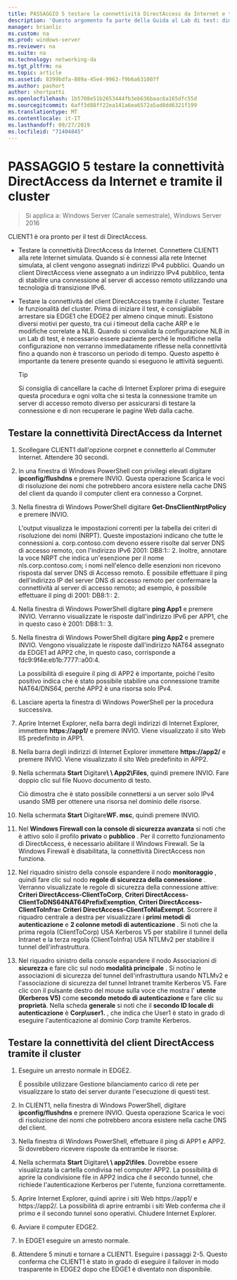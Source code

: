 ```yaml
---
title: PASSAGGIO 5 testare la connettività DirectAccess da Internet e tramite il cluster
description: 'Questo argomento fa parte della Guida al Lab di test: dimostrazione di DirectAccess in un cluster con bilanciamento carico di servizio di Windows per Windows Server 2016'
manager: brianlic
ms.custom: na
ms.prod: windows-server
ms.reviewer: na
ms.suite: na
ms.technology: networking-da
ms.tgt_pltfrm: na
ms.topic: article
ms.assetid: 8399bdfa-809a-45e4-9963-f9b6a631007f
ms.author: pashort
author: shortpatti
ms.openlocfilehash: 1b5708e51b2653444fb3eb636baac6a165dfc55d
ms.sourcegitcommit: 6aff3d88ff22ea141a6ea6572a5ad8dd6321f199
ms.translationtype: MT
ms.contentlocale: it-IT
ms.lasthandoff: 09/27/2019
ms.locfileid: "71404845"
---
```

# <a name="step-5-test-directaccess-connectivity-from-the-internet-and-through-the-cluster"></a>PASSAGGIO 5 testare la connettività DirectAccess da Internet e tramite il cluster

>Si applica a: Windows Server (Canale semestrale), Windows Server 2016

CLIENT1 è ora pronto per il test di DirectAccess.  
  
- Testare la connettività DirectAccess da Internet. Connettere CLIENT1 alla rete Internet simulata. Quando si è connessi alla rete Internet simulata, al client vengono assegnati indirizzi IPv4 pubblici. Quando un client DirectAccess viene assegnato a un indirizzo IPv4 pubblico, tenta di stabilire una connessione al server di accesso remoto utilizzando una tecnologia di transizione IPv6.  
  
- Testare la connettività del client DirectAccess tramite il cluster. Testare le funzionalità del cluster. Prima di iniziare il test, è consigliabile arrestare sia EDGE1 che EDGE2 per almeno cinque minuti. Esistono diversi motivi per questo, tra cui i timeout della cache ARP e le modifiche correlate a NLB. Quando si convalida la configurazione NLB in un Lab di test, è necessario essere paziente perché le modifiche nella configurazione non verranno immediatamente riflesse nella connettività fino a quando non è trascorso un periodo di tempo. Questo aspetto è importante da tenere presente quando si eseguono le attività seguenti.  
  
    > [!TIP]  
    > Si consiglia di cancellare la cache di Internet Explorer prima di eseguire questa procedura e ogni volta che si testa la connessione tramite un server di accesso remoto diverso per assicurarsi di testare la connessione e di non recuperare le pagine Web dalla cache.  
  
## <a name="test-directaccess-connectivity-from-the-internet"></a>Testare la connettività DirectAccess da Internet  
  
1. Scollegare CLIENT1 dall'opzione corpnet e connetterlo al Commuter Internet. Attendere 30 secondi.  
  
2. In una finestra di Windows PowerShell con privilegi elevati digitare **ipconfig/flushdns** e premere INVIO. Questa operazione Scarica le voci di risoluzione dei nomi che potrebbero ancora esistere nella cache DNS del client da quando il computer client era connesso a Corpnet.  
  
3. Nella finestra di Windows PowerShell digitare **Get-DnsClientNrptPolicy** e premere INVIO.  
  
   L'output visualizza le impostazioni correnti per la tabella dei criteri di risoluzione dei nomi (NRPT). Queste impostazioni indicano che tutte le connessioni a. corp.contoso.com devono essere risolte dal server DNS di accesso remoto, con l'indirizzo IPv6 2001: DB8:1:: 2. Inoltre, annotare la voce NRPT che indica un'esenzione per il nome nls.corp.contoso.com; i nomi nell'elenco delle esenzioni non ricevono risposta dal server DNS di Accesso remoto. È possibile effettuare il ping dell'indirizzo IP del server DNS di accesso remoto per confermare la connettività al server di accesso remoto; ad esempio, è possibile effettuare il ping di 2001: DB8:1:: 2.  
  
4. Nella finestra di Windows PowerShell digitare **ping App1** e premere INVIO. Verranno visualizzate le risposte dall'indirizzo IPv6 per APP1, che in questo caso è 2001: DB8:1:: 3.  
  
5. Nella finestra di Windows PowerShell digitare **ping App2** e premere INVIO. Vengono visualizzate le risposte dall'indirizzo NAT64 assegnato da EDGE1 ad APP2 che, in questo caso, corrisponde a fdc9:9f4e:eb1b:7777::a00:4.  
  
   La possibilità di eseguire il ping di APP2 è importante, poiché l'esito positivo indica che è stato possibile stabilire una connessione tramite NAT64/DNS64, perché APP2 è una risorsa solo IPv4.  
  
6. Lasciare aperta la finestra di Windows PowerShell per la procedura successiva.  
  
7. Aprire Internet Explorer, nella barra degli indirizzi di Internet Explorer, immettere **https://app1/** e premere INVIO. Viene visualizzato il sito Web IIS predefinito in APP1.  
  
8. Nella barra degli indirizzi di Internet Explorer immettere **https://app2/** e premere INVIO. Viene visualizzato il sito Web predefinito in APP2.  
  
9. Nella schermata **Start** Digitare<strong>\\ \ App2\Files</strong>, quindi premere INVIO. Fare doppio clic sul file Nuovo documento di testo.  
  
    Ciò dimostra che è stato possibile connettersi a un server solo IPv4 usando SMB per ottenere una risorsa nel dominio delle risorse.  
  
10. Nella schermata **Start** Digitare**WF. msc**, quindi premere INVIO.  
  
11. Nel **Windows Firewall con la console di sicurezza avanzata** si noti che è attivo solo il profilo **privato** o **pubblico** . Per il corretto funzionamento di DirectAccess, è necessario abilitare il Windows Firewall. Se la Windows Firewall è disabilitata, la connettività DirectAccess non funziona.  
  
12. Nel riquadro sinistro della console espandere il nodo **monitoraggio** , quindi fare clic sul nodo **regole di sicurezza della connessione** . Verranno visualizzate le regole di sicurezza della connessione attive: **Criteri DirectAccess-ClientToCorp**, **Criteri DirectAccess-ClientToDNS64NAT64PrefixExemption**, **Criteri DirectAccess-ClientToInfra**e **Criteri DirectAccess-ClientToNlaExempt**. Scorrere il riquadro centrale a destra per visualizzare i **primi metodi di autenticazione** e **2 colonne metodi di autenticazione** . Si noti che la prima regola (ClientToCorp) USA Kerberos V5 per stabilire il tunnel della Intranet e la terza regola (ClientToInfra) USA NTLMv2 per stabilire il tunnel dell'infrastruttura.  
  
13. Nel riquadro sinistro della console espandere il nodo Associazioni di **sicurezza** e fare clic sul nodo **modalità principale** . Si notino le associazioni di sicurezza del tunnel dell'infrastruttura usando NTLMv2 e l'associazione di sicurezza del tunnel Intranet tramite Kerberos V5. Fare clic con il pulsante destro del mouse sulla voce che mostra l' **utente (Kerberos V5)** come **secondo metodo di autenticazione** e fare clic su **proprietà**. Nella scheda **generale** si noti che il **secondo ID locale di autenticazione** è **Corp\user1.** , che indica che User1 è stato in grado di eseguire l'autenticazione al dominio Corp tramite Kerberos.  
  
## <a name="test-directaccess-client-connectivity-through-the-cluster"></a>Testare la connettività del client DirectAccess tramite il cluster  
  
1. Eseguire un arresto normale in EDGE2.  
  
   È possibile utilizzare Gestione bilanciamento carico di rete per visualizzare lo stato dei server durante l'esecuzione di questi test.  
  
2. In CLIENT1, nella finestra di Windows PowerShell, digitare **ipconfig/flushdns** e premere INVIO. Questa operazione Scarica le voci di risoluzione dei nomi che potrebbero ancora esistere nella cache DNS del client.  
  
3. Nella finestra di Windows PowerShell, effettuare il ping di APP1 e APP2. Si dovrebbero ricevere risposte da entrambe le risorse.  
  
4. Nella schermata **Start** Digitare<strong>\\ \ app2\files</strong>. Dovrebbe essere visualizzata la cartella condivisa nel computer APP2. La possibilità di aprire la condivisione file in APP2 indica che il secondo tunnel, che richiede l'autenticazione Kerberos per l'utente, funziona correttamente.  
  
5. Aprire Internet Explorer, quindi aprire i siti Web https://app1/ e https://app2/. La possibilità di aprire entrambi i siti Web conferma che il primo e il secondo tunnel sono operativi. Chiudere Internet Explorer.  
  
6. Avviare il computer EDGE2.  
  
7. In EDGE1 eseguire un arresto normale.  
  
8. Attendere 5 minuti e tornare a CLIENT1. Eseguire i passaggi 2-5. Questo conferma che CLIENT1 è stato in grado di eseguire il failover in modo trasparente in EDGE2 dopo che EDGE1 è diventato non disponibile.

